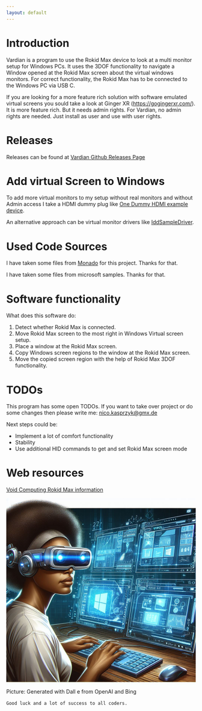 ```yaml
---
layout: default
---
```



# Introduction

Vardian is a program to use the Rokid Max device to look at a multi monitor setup 
for Windows PCs. It uses the 3DOF functionality to navigate
a Window opened at the Rokid Max screen about the virtual windows
monitors. For correct functionality, the Rokid Max has to be connected to the
Windows PC via USB C.

If you are looking for a more feature rich solution with software emulated virtual screens
you sould take a look at Ginger XR (https://gogingerxr.com/). It is more feature rich. But
it needs admin rights. For Vardian, no admin rights are needed. Just install as user and
use with user rights.

# Releases

Releases can be found at [Vardian Github Releases Page](https://github.com/github-nico-code/Vardian/releases)

# Add virtual Screen to Windows

To add more virtual monitors to my setup without real monitors and
without Admin access I take a HDMI dummy plug like 
[One Dummy HDMI example device](https://www.amazon.de/dp/B07YMTKJCR?ref=ppx_yo2ov_dt_b_product_details&amp;th=1).

An alternative approach can be virtual monitor drivers like
[IddSampleDriver](https://github.com/roshkins/IddSampleDriver).

# Used Code Sources

I have taken some files from [Monado](https://monado.pages.freedesktop.org/monado/index.html)
for this project. Thanks for that.

I have taken some files from microsoft samples. Thanks for that.

# Software functionality

What does this software do:
1. Detect whether Rokid Max is connected.
1. Move Rokid Max screen to the most right in Windows Virtual screen
   setup.
1. Place a window at the Rokid Max screen.
1. Copy Windows screen regions to the window at the Rokid Max screen.
1. Move the copied screen region with the help of Rokid Max 3DOF
        functionality.

# TODOs

This program has some open TODOs. If you want to take over project or do
      some changes then please write me: nico.kasprzyk@gmx.de

Next steps could be:
* Implement a lot of comfort functionality
* Stability
* Use additional HID commands to get and set Rokid Max screen mode

# Web resources

[Void Computing Rokid Max information](https://voidcomputing.hu/blog/good-bad-ugly/#the-rokid-air-mcu-protocol)

![VARDIAN in action;)](ar_glasses.jpeg)
Picture: Generated with Dall e from OpenAI and Bing

```
Good luck and a lot of success to all coders.
```
